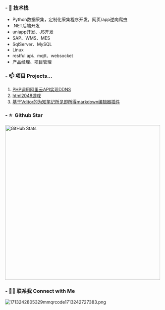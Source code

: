 
### - 🔭 技术栈

* Python数据采集，定制化采集程序开发，网页/app逆向爬虫
* .NET后端开发
* uniapp开发、JS开发
* SAP、WMS、MES
* SqlServer、MySQL
* Linux
* restful api、mqtt、websocket
* 产品经理、项目管理

### - 📫 项目 Projects...

1. [PHP调用阿里云API实现DDNS](https://github.com/WolfMoss/PHP-ALIBABA-DDNS) 
2. [html2048游戏](https://github.com/WolfMoss/game2048)
3. [基于Vditor的为知笔记所见即所得markdown编辑器插件](https://github.com/WolfMoss/Wiz.Vditor) 

### - ⭐️ &nbsp;Github Star
<img width="500px"  alt="GitHub Stats" src="https://github-readme-stats.vercel.app/api?username=WolfMoss&count_private=true&show_icons=true"/>

### - 🤝🏻 联系我 Connect with Me
![1713242805329mmqrcode1713242727383.png](https://gitee.com/WolfMoss/IMG/raw/master/img/1713242805329mmqrcode1713242727383.png)
